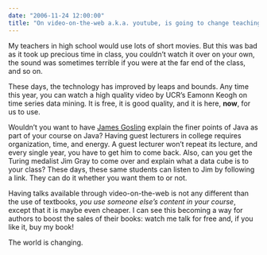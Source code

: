 ```yaml
---
date: "2006-11-24 12:00:00"
title: "On video-on-the-web a.k.a. youtube, is going to change teaching!"
---
```




My teachers in high school would use lots of short movies. But this was bad as it took up precious time in class, you couldn&rsquo;t watch it over on your own, the sound was sometimes terrible if you were at the far end of the class, and so on.

These days, the technology has improved by leaps and bounds. Any time this year, you can watch a high quality video by UCR&rsquo;s Eamonn Keogh on time series data mining. It is free, it is good quality, and it is here, __now__, for us to use.

Wouldn&rsquo;t you want to have [James Gosling](http://blogs.sun.com/jag/) explain the finer points of Java as part of your course on Java?
Having guest lecturers in college requires organization, time, and energy. A guest lecturer won&rsquo;t repeat its lecture, and every single year, you have to get him to come back. Also, can you get the Turing medalist Jim Gray to come over and explain what a data cube is to your class? These days, these same students can listen to Jim by following a link. They can do it whether you want them to or not.

Having talks available through video-on-the-web is not any different than the use of textbooks, <em>you use someone else&rsquo;s content in your course</em>, except that it is maybe even cheaper.
I can see this becoming a way for authors to boost the sales of their books: watch me talk for free and, if you like it, buy my book!

The world is changing.

